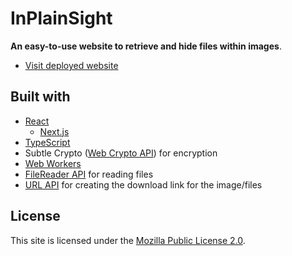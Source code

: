 # InPlainSight

**An easy-to-use website to retrieve and hide files within images**.

- [Visit deployed website](TODO-vercel-project-here)

## Built with

- [React](https://reactjs.org/)
  - [Next.js](https://nextjs.org)
- [TypeScript](https://www.typescriptlang.org/)
- Subtle Crypto ([Web Crypto API](https://developer.mozilla.org/en-US/docs/Web/API/Web_Crypto_API)) for encryption
- [Web Workers](https://developer.mozilla.org/en-US/docs/Web/API/Web_Workers_API)
- [FileReader API](https://developer.mozilla.org/en-US/docs/Web/API/FileReader) for reading files
- [URL API](https://developer.mozilla.org/en-US/docs/Web/API/URL) for creating the download link for the image/files

## License

This site is licensed under the [Mozilla Public License 2.0](LICENSE).
